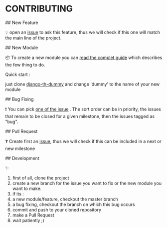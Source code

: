 # CONTRIBUTING

## New Feature

:bulb: open an [issue](https://github.com/foxmask/django-th/issues/new
) to ask this feature, thus we will check if this one will match the main line of the project.


## New Module

:package: To create a new module you can [read the complet guide](http://trigger-happy.readthedocs.org/en/latest/new_module.html) which describes the few thing to do. 

Quick start :

just clone [django-th-dummy](https://github.com/foxmask) and change 'dummy' to the name of your new module


## Bug Fixing

:exclamation: You can pick [one of the issue](https://github.com/foxmask/django-th/issues) . The sort order can be in priority, the issues that remain to be closed for a given milestone, then the issues tagged as "bug". 


## Pull Request

:question: Create first an [issue](https://github.com/foxmask/django-th/issues/new), thus we will check if this can be included in a next or new milestone

## Development

:sparkles:

1. first of all, clone the project
1. create a new branch for the issue you want to fix or the new module you want to make.
1. if its : 
 1. a new module/feature, checkout the master branch
 1. a bug fixing, checkout the branch on which this bug occurs
1. commit and push to your cloned repository
1. make a Pull Request
1. wait patiently ;)

